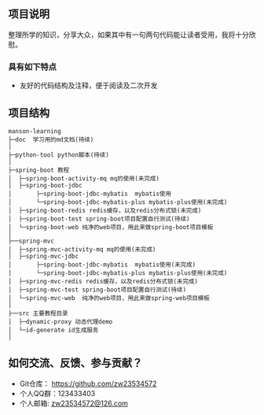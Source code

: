 ## 项目说明

整理所学的知识，分享大众，如果其中有一句两句代码能让读者受用，我将十分欣慰。

### 具有如下特点

- 友好的代码结构及注释，便于阅读及二次开发

## 项目结构

```
manson-learning
├─doc  学习用的md文档(待续)
│
├─python-tool python脚本(待续)
│
├─spring-boot 教程
│  ├─spring-boot-activity-mq mq的使用(未完成)
│  ├─spring-boot-jdbc 
│  		├─spring-boot-jdbc-mybatis	mybatis使用
│ 		└─spring-boot-jdbc-mybatis-plus mybatis-plus使用(未完成)
│  ├─spring-boot-redis redis缓存，以及redis分布式锁(未完成)
│  ├─spring-boot-test spring-boot项目配置自行测试(待续)
│  └─spring-boot-web 纯净的web项目，用此来做spring-boot项目模板 
│ 
├──spring-mvc 
│  ├─spring-mvc-activity-mq mq的使用(未完成)
│  ├─spring-mvc-jdbc 
│  		├─spring-boot-jdbc-mybatis	mybatis使用(未完成)
│ 		└─spring-boot-jdbc-mybatis-plus mybatis-plus使用(未完成)
│  ├─spring-mvc-redis redis缓存，以及redis分布式锁(未完成)
│  ├─spring-mvc-test spring-boot项目配置自行测试(待续)
│  └─spring-mvc-web  纯净的web项目，用此来做spring-web项目模板
│ 
├──src 主要教程目录
│  ├─dynamic-proxy 动态代理demo
│  └─id-generate id生成服务
│ 
```

## 如何交流、反馈、参与贡献？

- Git仓库： https://github.com/zw23534572
- 个人QQ群：123433403
- 个人邮箱: zw23534572@126.com
